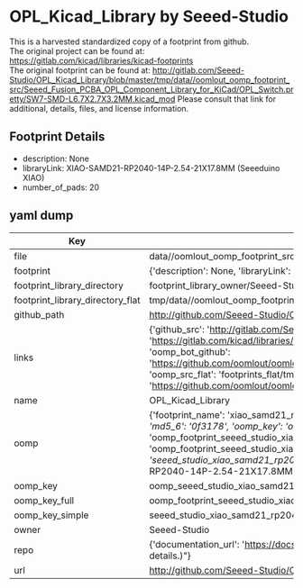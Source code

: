 # OPL_Kicad_Library by Seeed-Studio  
This is a harvested standardized copy of a footprint from github.  
The original project can be found at:  
https://gitlab.com/kicad/libraries/kicad-footprints  
The original footprint can be found at:
http://gitlab.com/Seeed-Studio/OPL_Kicad_Library/blob/master/tmp/data//oomlout_oomp_footprint_src/Seeed_Fusion_PCBA_OPL_Component_Library_for_KiCad/OPL_Switch.pretty/SW7-SMD-L6.7X2.7X3.2MM.kicad_mod
Please consult that link for additional, details, files, and license information.  
## Footprint Details
* description: None  
* libraryLink: XIAO-SAMD21-RP2040-14P-2.54-21X17.8MM (Seeeduino XIAO)  
* number_of_pads: 20  
## yaml dump  
| Key | Value |  
| --- | --- |  
| file | data//oomlout_oomp_footprint_src/OPL_Kicad_Library/Seeed Studio XIAO Series Library/XIAO-SAMD21-RP2040-14P-2.54-21X17.8MM (Seeeduino XIAO).kicad_mod |  
| footprint | {'description': None, 'libraryLink': 'XIAO-SAMD21-RP2040-14P-2.54-21X17.8MM (Seeeduino XIAO)', 'number_of_pads': 20} |  
| footprint_library_directory | footprint_library_owner/Seeed-Studio_OPL_Kicad_Library |  
| footprint_library_directory_flat | tmp/data//oomlout_oomp_footprint_src/footprints_flat/seeed_studio_xiao_samd21_rp2040_14p_2_54_21x17_8mm_(seeeduino_xiao)_xiao_samd21_rp2040_14p_2_54_21x17_8mm_(seeeduino_xiao)/working |  
| github_path | http://github.com/Seeed-Studio/OPL_Kicad_Library/blob/master/tmp/data//oomlout_oomp_footprint_src/Seeed Studio XIAO Series Library/XIAO-SAMD21-RP2040-14P-2.54-21X17.8MM (Seeeduino XIAO).kicad_mod |  
| links | {'github_src': 'http://gitlab.com/Seeed-Studio/OPL_Kicad_Library/blob/master/tmp/data//oomlout_oomp_footprint_src/Seeed_Fusion_PCBA_OPL_Component_Library_for_KiCad/OPL_Switch.pretty/SW7-SMD-L6.7X2.7X3.2MM.kicad_mod', 'github_src_repo': 'https://gitlab.com/kicad/libraries/kicad-footprints', 'oomp_bot': 'tmp/data//oomlout_oomp_footprint_src/footprints/seeed_studio_xiao_samd21_rp2040_14p_2_54_21x17_8mm_(seeeduino_xiao)_xiao_samd21_rp2040_14p_2_54_21x17_8mm_(seeeduino_xiao)/working', 'oomp_bot_github': 'https://github.com/oomlout/oomlout_oomp_footprint_bot/tree/main/tmp/data//oomlout_oomp_footprint_src/footprints/seeed_studio_xiao_samd21_rp2040_14p_2_54_21x17_8mm_(seeeduino_xiao)_xiao_samd21_rp2040_14p_2_54_21x17_8mm_(seeeduino_xiao)/working', 'oomp_src_flat': 'footprints_flat/tmp/data//oomlout_oomp_footprint_src/footprints_flat/seeed_studio_xiao_samd21_rp2040_14p_2_54_21x17_8mm_(seeeduino_xiao)_xiao_samd21_rp2040_14p_2_54_21x17_8mm_(seeeduino_xiao)/working', 'oomp_src_flat_github': 'https://github.com/oomlout/oomlout_oomp_footprint_src/tree/main/tmp/data//oomlout_oomp_footprint_src/footprints_flat/seeed_studio_xiao_samd21_rp2040_14p_2_54_21x17_8mm_(seeeduino_xiao)_xiao_samd21_rp2040_14p_2_54_21x17_8mm_(seeeduino_xiao)/working'} |  
| name | OPL_Kicad_Library |  
| oomp | {'footprint_name': 'xiao_samd21_rp2040_14p_2_54_21x17_8mm_(seeeduino_xiao)', 'library_name': 'xiao_samd21_rp2040_14p_2_54_21x17_8mm_(seeeduino_xiao)_kicad_mod', 'md5': '0f31788f8477c8dfa77e7677f2180d3a', 'md5_10': '0f31788f84', 'md5_5': '0f317', 'md5_6': '0f3178', 'oomp_key': 'oomp_seeed_studio_xiao_samd21_rp2040_14p_2_54_21x17_8mm_(seeeduino_xiao)_xiao_samd21_rp2040_14p_2_54_21x17_8mm_(seeeduino_xiao)', 'oomp_key_extra': 'oomp_footprint_seeed_studio_xiao_samd21_rp2040_14p_2_54_21x17_8mm_(seeeduino_xiao)_xiao_samd21_rp2040_14p_2_54_21x17_8mm_(seeeduino_xiao)', 'oomp_key_full': 'oomp_footprint_seeed_studio_xiao_samd21_rp2040_14p_2_54_21x17_8mm_(seeeduino_xiao)_xiao_samd21_rp2040_14p_2_54_21x17_8mm_(seeeduino_xiao)_0f3178', 'oomp_key_simple': 'seeed_studio_xiao_samd21_rp2040_14p_2_54_21x17_8mm_(seeeduino_xiao)_xiao_samd21_rp2040_14p_2_54_21x17_8mm_(seeeduino_xiao)', 'original_filename': 'data//oomlout_oomp_footprint_src/OPL_Kicad_Library/Seeed Studio XIAO Series Library/XIAO-SAMD21-RP2040-14P-2.54-21X17.8MM (Seeeduino XIAO).kicad_mod', 'owner_name': 'seeed_studio'} |  
| oomp_key | oomp_seeed_studio_xiao_samd21_rp2040_14p_2_54_21x17_8mm_(seeeduino_xiao)_xiao_samd21_rp2040_14p_2_54_21x17_8mm_(seeeduino_xiao) |  
| oomp_key_full | oomp_footprint_seeed_studio_xiao_samd21_rp2040_14p_2_54_21x17_8mm_(seeeduino_xiao)_xiao_samd21_rp2040_14p_2_54_21x17_8mm_(seeeduino_xiao) |  
| oomp_key_simple | seeed_studio_xiao_samd21_rp2040_14p_2_54_21x17_8mm_(seeeduino_xiao)_xiao_samd21_rp2040_14p_2_54_21x17_8mm_(seeeduino_xiao) |  
| owner | Seeed-Studio |  
| repo | {'documentation_url': 'https://docs.github.com/rest/overview/resources-in-the-rest-api#rate-limiting', 'message': "API rate limit exceeded for 84.66.142.224. (But here's the good news: Authenticated requests get a higher rate limit. Check out the documentation for more details.)"} |  
| url | http://github.com/Seeed-Studio/OPL_Kicad_Library |  

